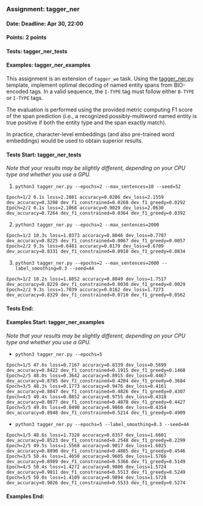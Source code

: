 ### Assignment: tagger_ner
#### Date: Deadline: Apr 30, 22:00
#### Points: 2 points
#### Tests: tagger_ner_tests
#### Examples: tagger_ner_examples

This assignment is an extension of `tagger_we` task. Using the
[tagger_ner.py](https://github.com/ufal/npfl138/tree/master/labs/09/tagger_ner.py)
template, implement optimal decoding of named entity spans from
BIO-encoded tags. In a valid sequence, the `I-TYPE` tag must follow either
`B-TYPE` or `I-TYPE` tags.

The evaluation is performed using the provided metric computing F1 score of the
span prediction (i.e., a recognized possibly-multiword named entity is true
positive if both the entity type and the span exactly match).

In practice, character-level embeddings (and also pre-trained word embeddings)
would be used to obtain superior results.

#### Tests Start: tagger_ner_tests
_Note that your results may be slightly different, depending on your CPU type and whether you use a GPU._

1. `python3 tagger_ner.py --epochs=2 --max_sentences=10 --seed=52`
```
Epoch=1/2 0.1s loss=2.2081 accuracy=0.0286 dev_loss=2.1559 dev_accuracy=0.3208 dev_f1_constrained=0.0268 dev_f1_greedy=0.0292
Epoch=2/2 0.1s loss=2.1068 accuracy=0.9029 dev_loss=2.0630 dev_accuracy=0.7264 dev_f1_constrained=0.0364 dev_f1_greedy=0.0392
```

2. `python3 tagger_ner.py --epochs=2 --max_sentences=2000`
```
Epoch=1/2 10.3s loss=1.0373 accuracy=0.8046 dev_loss=0.7787 dev_accuracy=0.8225 dev_f1_constrained=0.0067 dev_f1_greedy=0.0057
Epoch=2/2 9.3s loss=0.6481 accuracy=0.8179 dev_loss=0.6709 dev_accuracy=0.8331 dev_f1_constrained=0.0910 dev_f1_greedy=0.0834
```

3. `python3 tagger_ner.py --epochs=2 --max_sentences=2000 --label_smoothing=0.3 --seed=44`
```
Epoch=1/2 10.2s loss=1.8852 accuracy=0.8049 dev_loss=1.7517 dev_accuracy=0.8229 dev_f1_constrained=0.0030 dev_f1_greedy=0.0029
Epoch=2/2 9.3s loss=1.7039 accuracy=0.8162 dev_loss=1.7273 dev_accuracy=0.8329 dev_f1_constrained=0.0710 dev_f1_greedy=0.0562
```
#### Tests End:
#### Examples Start: tagger_ner_examples
_Note that your results may be slightly different, depending on your CPU type and whether you use a GPU._

- `python3 tagger_ner.py --epochs=5`
```
Epoch=1/5 47.6s loss=0.7167 accuracy=0.8339 dev_loss=0.5699 dev_accuracy=0.8422 dev_f1_constrained=0.1915 dev_f1_greedy=0.1468
Epoch=2/5 48.0s loss=0.3642 accuracy=0.8915 dev_loss=0.4467 dev_accuracy=0.8785 dev_f1_constrained=0.4204 dev_f1_greedy=0.3684
Epoch=3/5 48.3s loss=0.1773 accuracy=0.9476 dev_loss=0.4161 dev_accuracy=0.8847 dev_f1_constrained=0.4826 dev_f1_greedy=0.4307
Epoch=4/5 49.4s loss=0.0852 accuracy=0.9755 dev_loss=0.4318 dev_accuracy=0.8877 dev_f1_constrained=0.4878 dev_f1_greedy=0.4427
Epoch=5/5 49.0s loss=0.0490 accuracy=0.9860 dev_loss=0.4354 dev_accuracy=0.8948 dev_f1_constrained=0.5214 dev_f1_greedy=0.4909
```

- `python3 tagger_ner.py --epochs=5 --label_smoothing=0.3 --seed=44`
```
Epoch=1/5 48.6s loss=1.7328 accuracy=0.8357 dev_loss=1.6601 dev_accuracy=0.8523 dev_f1_constrained=0.2548 dev_f1_greedy=0.2299
Epoch=2/5 49.5s loss=1.5568 accuracy=0.9017 dev_loss=1.6025 dev_accuracy=0.8890 dev_f1_constrained=0.4885 dev_f1_greedy=0.4546
Epoch=3/5 50.4s loss=1.4650 accuracy=0.9605 dev_loss=1.5766 dev_accuracy=0.8989 dev_f1_constrained=0.5366 dev_f1_greedy=0.5149
Epoch=4/5 50.4s loss=1.4272 accuracy=0.9806 dev_loss=1.5724 dev_accuracy=0.9011 dev_f1_constrained=0.5513 dev_f1_greedy=0.5249
Epoch=5/5 50.0s loss=1.4109 accuracy=0.9894 dev_loss=1.5728 dev_accuracy=0.9026 dev_f1_constrained=0.5533 dev_f1_greedy=0.5274
```
#### Examples End:
